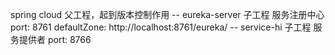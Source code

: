 spring cloud 父工程，起到版本控制作用
   -- eureka-server 子工程 服务注册中心 
   	  port: 8761
   	  defaultZone: http://localhost:8761/eureka/
   -- service-hi 子工程 服务提供者
      port: 8766